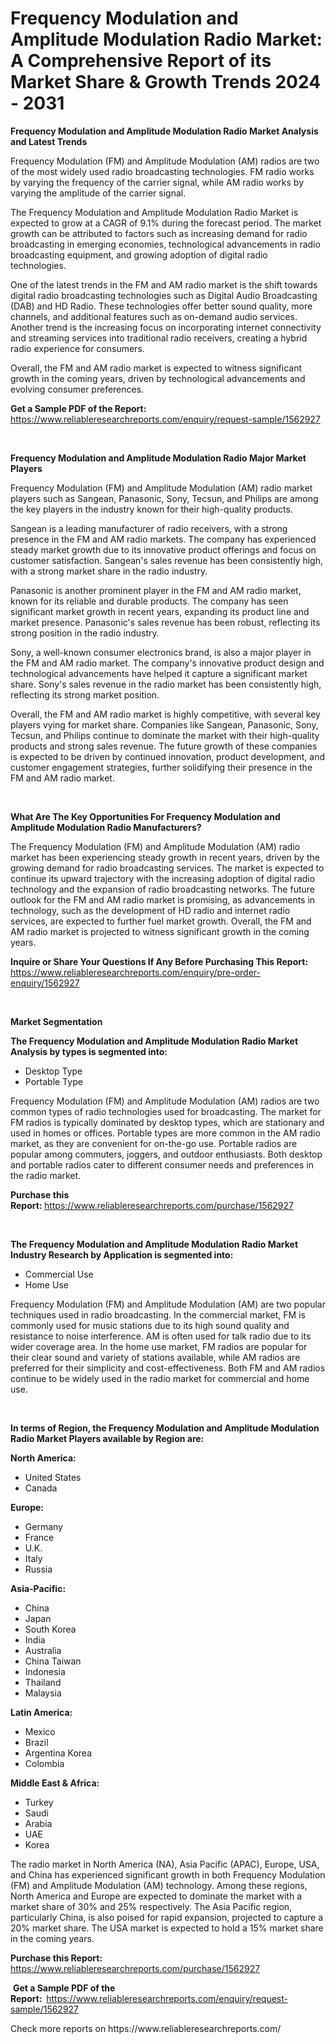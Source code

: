 <p><h1>Frequency Modulation and Amplitude Modulation Radio Market: A Comprehensive Report of its Market Share & Growth Trends 2024 - 2031</h1></p><p><strong>Frequency Modulation and Amplitude Modulation Radio Market Analysis and Latest Trends</strong></p>
<p><p>Frequency Modulation (FM) and Amplitude Modulation (AM) radios are two of the most widely used radio broadcasting technologies. FM radio works by varying the frequency of the carrier signal, while AM radio works by varying the amplitude of the carrier signal. </p><p>The Frequency Modulation and Amplitude Modulation Radio Market is expected to grow at a CAGR of 9.1% during the forecast period. The market growth can be attributed to factors such as increasing demand for radio broadcasting in emerging economies, technological advancements in radio broadcasting equipment, and growing adoption of digital radio technologies. </p><p>One of the latest trends in the FM and AM radio market is the shift towards digital radio broadcasting technologies such as Digital Audio Broadcasting (DAB) and HD Radio. These technologies offer better sound quality, more channels, and additional features such as on-demand audio services. Another trend is the increasing focus on incorporating internet connectivity and streaming services into traditional radio receivers, creating a hybrid radio experience for consumers. </p><p>Overall, the FM and AM radio market is expected to witness significant growth in the coming years, driven by technological advancements and evolving consumer preferences.</p></p>
<p><strong>Get a Sample PDF of the Report:&nbsp;</strong> <a href="https://www.reliableresearchreports.com/enquiry/request-sample/1562927">https://www.reliableresearchreports.com/enquiry/request-sample/1562927</a></p>
<p>&nbsp;</p>
<p><strong>Frequency Modulation and Amplitude Modulation Radio Major Market Players</strong></p>
<p><p>Frequency Modulation (FM) and Amplitude Modulation (AM) radio market players such as Sangean, Panasonic, Sony, Tecsun, and Philips are among the key players in the industry known for their high-quality products.</p><p>Sangean is a leading manufacturer of radio receivers, with a strong presence in the FM and AM radio markets. The company has experienced steady market growth due to its innovative product offerings and focus on customer satisfaction. Sangean's sales revenue has been consistently high, with a strong market share in the radio industry.</p><p>Panasonic is another prominent player in the FM and AM radio market, known for its reliable and durable products. The company has seen significant market growth in recent years, expanding its product line and market presence. Panasonic's sales revenue has been robust, reflecting its strong position in the radio industry.</p><p>Sony, a well-known consumer electronics brand, is also a major player in the FM and AM radio market. The company's innovative product design and technological advancements have helped it capture a significant market share. Sony's sales revenue in the radio market has been consistently high, reflecting its strong market position.</p><p>Overall, the FM and AM radio market is highly competitive, with several key players vying for market share. Companies like Sangean, Panasonic, Sony, Tecsun, and Philips continue to dominate the market with their high-quality products and strong sales revenue. The future growth of these companies is expected to be driven by continued innovation, product development, and customer engagement strategies, further solidifying their presence in the FM and AM radio market.</p></p>
<p>&nbsp;</p>
<p><strong>What Are The Key Opportunities For Frequency Modulation and Amplitude Modulation Radio Manufacturers?</strong></p>
<p><p>The Frequency Modulation (FM) and Amplitude Modulation (AM) radio market has been experiencing steady growth in recent years, driven by the growing demand for radio broadcasting services. The market is expected to continue its upward trajectory with the increasing adoption of digital radio technology and the expansion of radio broadcasting networks. The future outlook for the FM and AM radio market is promising, as advancements in technology, such as the development of HD radio and internet radio services, are expected to further fuel market growth. Overall, the FM and AM radio market is projected to witness significant growth in the coming years.</p></p>
<p><strong>Inquire or Share Your Questions If Any Before Purchasing This Report:</strong> <a href="https://www.reliableresearchreports.com/enquiry/pre-order-enquiry/1562927">https://www.reliableresearchreports.com/enquiry/pre-order-enquiry/1562927</a></p>
<p>&nbsp;</p>
<p><strong>Market Segmentation</strong></p>
<p><strong>The Frequency Modulation and Amplitude Modulation Radio Market Analysis by types is segmented into:</strong></p>
<p><ul><li>Desktop Type</li><li>Portable Type</li></ul></p>
<p><p>Frequency Modulation (FM) and Amplitude Modulation (AM) radios are two common types of radio technologies used for broadcasting. The market for FM radios is typically dominated by desktop types, which are stationary and used in homes or offices. Portable types are more common in the AM radio market, as they are convenient for on-the-go use. Portable radios are popular among commuters, joggers, and outdoor enthusiasts. Both desktop and portable radios cater to different consumer needs and preferences in the radio market.</p></p>
<p><strong>Purchase this Report:&nbsp;</strong><a href="https://www.reliableresearchreports.com/purchase/1562927">https://www.reliableresearchreports.com/purchase/1562927</a></p>
<p>&nbsp;</p>
<p><strong>The Frequency Modulation and Amplitude Modulation Radio Market Industry Research by Application is segmented into:</strong></p>
<p><ul><li>Commercial Use</li><li>Home Use</li></ul></p>
<p><p>Frequency Modulation (FM) and Amplitude Modulation (AM) are two popular techniques used in radio broadcasting. In the commercial market, FM is commonly used for music stations due to its high sound quality and resistance to noise interference. AM is often used for talk radio due to its wider coverage area. In the home use market, FM radios are popular for their clear sound and variety of stations available, while AM radios are preferred for their simplicity and cost-effectiveness. Both FM and AM radios continue to be widely used in the radio market for commercial and home use.</p></p>
<p>&nbsp;</p>
<p><strong>In terms of Region, the Frequency Modulation and Amplitude Modulation Radio Market Players available by Region are:</strong></p>
<p>
    <p> <strong> North America: </strong>
        <ul>
            <li>United States</li>
            <li>Canada</li>
        </ul>
        </p> 
    <p> <strong> Europe: </strong>
        <ul>
            <li>Germany</li>
            <li>France</li>
            <li>U.K.</li>
            <li>Italy</li>
            <li>Russia</li>
        </ul>
        </p> 
    <p> <strong> Asia-Pacific: </strong>
        <ul>
            <li>China</li>
            <li>Japan</li>
            <li>South Korea</li>
            <li>India</li>
            <li>Australia</li>
            <li>China Taiwan</li>
            <li>Indonesia</li>
            <li>Thailand</li>
            <li>Malaysia</li>
        </ul>
        </p> 
    <p> <strong> Latin America: </strong>
        <ul>
            <li>Mexico</li>
            <li>Brazil</li>
            <li>Argentina Korea</li>
            <li>Colombia</li>
        </ul>
        </p> 
    <p> <strong> Middle East & Africa: </strong>
        <ul>
            <li>Turkey</li>
            <li>Saudi</li>
            <li>Arabia</li>
            <li>UAE</li>
            <li>Korea</li>
        </ul>
    </p>
    </p>
<p><p>The radio market in North America (NA), Asia Pacific (APAC), Europe, USA, and China has experienced significant growth in both Frequency Modulation (FM) and Amplitude Modulation (AM) technology. Among these regions, North America and Europe are expected to dominate the market with a market share of 30% and 25% respectively. The Asia Pacific region, particularly China, is also poised for rapid expansion, projected to capture a 20% market share. The USA market is expected to hold a 15% market share in the coming years.</p></p>
<p><strong>Purchase this Report: </strong><a href="https://www.reliableresearchreports.com/purchase/1562927">https://www.reliableresearchreports.com/purchase/1562927</a></p>
<p>&nbsp;<strong>Get a Sample PDF of the Report:&nbsp;&nbsp;</strong><a href="https://www.reliableresearchreports.com/enquiry/request-sample/1562927">https://www.reliableresearchreports.com/enquiry/request-sample/1562927</a></p>
<p><strong></strong></p>
<p>Check more reports on https://www.reliableresearchreports.com/</p>